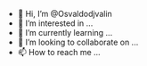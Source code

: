 - 👋 Hi, I’m @Osvaldodjvalin
- 👀 I’m interested in ...
- 🌱 I’m currently learning ...
- 💞️ I’m looking to collaborate on ...
- 📫 How to reach me ...

<!---
Osvaldodjvalin/Osvaldodjvalin is a ✨ special ✨ repository because its `README.md` (this file) appears on your GitHub profile.
You can click the Preview link to take a look at your changes.
--->
